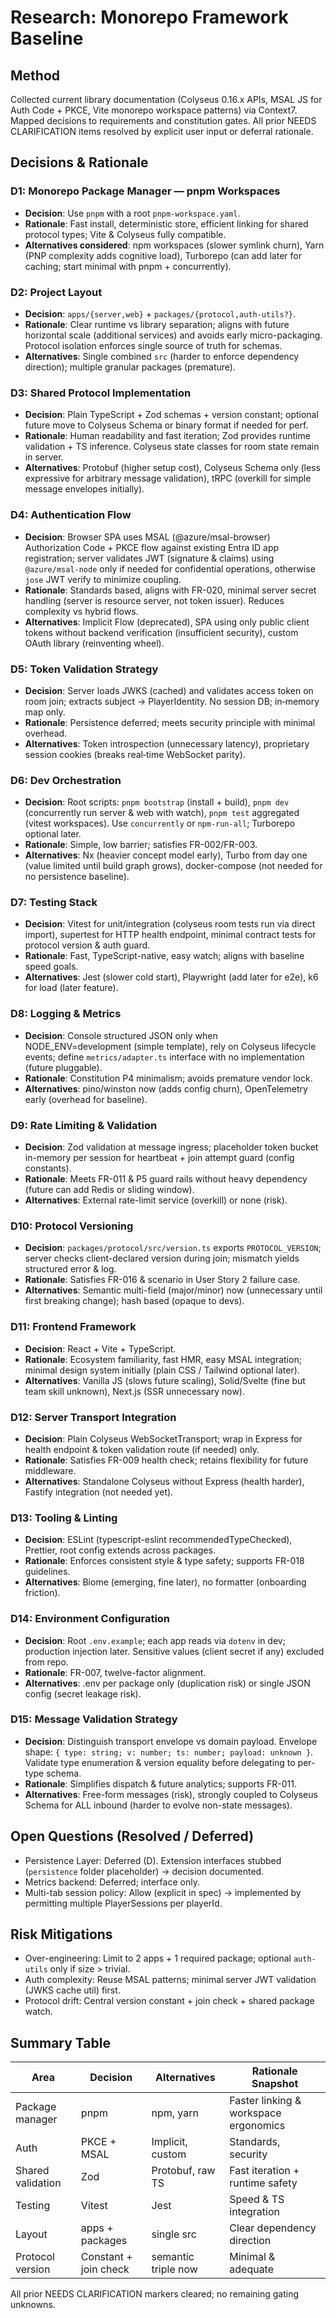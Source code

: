 # Research: Monorepo Framework Baseline

## Method
Collected current library documentation (Colyseus 0.16.x APIs, MSAL JS for Auth Code + PKCE, Vite monorepo workspace patterns) via Context7. Mapped decisions to requirements and constitution gates. All prior NEEDS CLARIFICATION items resolved by explicit user input or deferral rationale.

## Decisions & Rationale

### D1: Monorepo Package Manager — pnpm Workspaces
- **Decision**: Use `pnpm` with a root `pnpm-workspace.yaml`.
- **Rationale**: Fast install, deterministic store, efficient linking for shared protocol types; Vite & Colyseus fully compatible.
- **Alternatives considered**: npm workspaces (slower symlink churn), Yarn (PNP complexity adds cognitive load), Turborepo (can add later for caching; start minimal with pnpm + concurrently).

### D2: Project Layout
- **Decision**: `apps/{server,web}` + `packages/{protocol,auth-utils?}`.
- **Rationale**: Clear runtime vs library separation; aligns with future horizontal scale (additional services) and avoids early micro-packaging. Protocol isolation enforces single source of truth for schemas.
- **Alternatives**: Single combined `src` (harder to enforce dependency direction); multiple granular packages (premature).

### D3: Shared Protocol Implementation
- **Decision**: Plain TypeScript + Zod schemas + version constant; optional future move to Colyseus Schema or binary format if needed for perf.
- **Rationale**: Human readability and fast iteration; Zod provides runtime validation + TS inference. Colyseus state classes for room state remain in server.
- **Alternatives**: Protobuf (higher setup cost), Colyseus Schema only (less expressive for arbitrary message validation), tRPC (overkill for simple message envelopes initially).

### D4: Authentication Flow
- **Decision**: Browser SPA uses MSAL (@azure/msal-browser) Authorization Code + PKCE flow against existing Entra ID app registration; server validates JWT (signature & claims) using `@azure/msal-node` only if needed for confidential operations, otherwise `jose` JWT verify to minimize coupling.
- **Rationale**: Standards based, aligns with FR-020, minimal server secret handling (server is resource server, not token issuer). Reduces complexity vs hybrid flows.
- **Alternatives**: Implicit Flow (deprecated), SPA using only public client tokens without backend verification (insufficient security), custom OAuth library (reinventing wheel).

### D5: Token Validation Strategy
- **Decision**: Server loads JWKS (cached) and validates access token on room join; extracts subject -> PlayerIdentity. No session DB; in‑memory map only.
- **Rationale**: Persistence deferred; meets security principle with minimal overhead.
- **Alternatives**: Token introspection (unnecessary latency), proprietary session cookies (breaks real‑time WebSocket parity).

### D6: Dev Orchestration
- **Decision**: Root scripts: `pnpm bootstrap` (install + build), `pnpm dev` (concurrently run server & web with watch), `pnpm test` aggregated (vitest workspaces). Use `concurrently` or `npm-run-all`; Turborepo optional later.
- **Rationale**: Simple, low barrier; satisfies FR-002/FR-003.
- **Alternatives**: Nx (heavier concept model early), Turbo from day one (value limited until build graph grows), docker-compose (not needed for no persistence baseline).

### D7: Testing Stack
- **Decision**: Vitest for unit/integration (colyseus room tests run via direct import), supertest for HTTP health endpoint, minimal contract tests for protocol version & auth guard.
- **Rationale**: Fast, TypeScript-native, easy watch; aligns with baseline speed goals.
- **Alternatives**: Jest (slower cold start), Playwright (add later for e2e), k6 for load (later feature).

### D8: Logging & Metrics
- **Decision**: Console structured JSON only when NODE_ENV=development (simple template), rely on Colyseus lifecycle events; define `metrics/adapter.ts` interface with no implementation (future pluggable).
- **Rationale**: Constitution P4 minimalism; avoids premature vendor lock.
- **Alternatives**: pino/winston now (adds config churn), OpenTelemetry early (overhead for baseline).

### D9: Rate Limiting & Validation
- **Decision**: Zod validation at message ingress; placeholder token bucket in-memory per session for heartbeat + join attempt guard (config constants).
- **Rationale**: Meets FR-011 & P5 guard rails without heavy dependency (future can add Redis or sliding window).
- **Alternatives**: External rate-limit service (overkill) or none (risk).

### D10: Protocol Versioning
- **Decision**: `packages/protocol/src/version.ts` exports `PROTOCOL_VERSION`; server checks client-declared version during join; mismatch yields structured error & log.
- **Rationale**: Satisfies FR-016 & scenario in User Story 2 failure case.
- **Alternatives**: Semantic multi-field (major/minor) now (unnecessary until first breaking change); hash based (opaque to devs).

### D11: Frontend Framework
- **Decision**: React + Vite + TypeScript.
- **Rationale**: Ecosystem familiarity, fast HMR, easy MSAL integration; minimal design system initially (plain CSS / Tailwind optional later).
- **Alternatives**: Vanilla JS (slows future scaling), Solid/Svelte (fine but team skill unknown), Next.js (SSR unnecessary now).

### D12: Server Transport Integration
- **Decision**: Plain Colyseus WebSocketTransport; wrap in Express for health endpoint & token validation route (if needed) only.
- **Rationale**: Satisfies FR-009 health check; retains flexibility for future middleware.
- **Alternatives**: Standalone Colyseus without Express (health harder), Fastify integration (not needed yet).

### D13: Tooling & Linting
- **Decision**: ESLint (typescript-eslint recommendedTypeChecked), Prettier, root config extends across packages.
- **Rationale**: Enforces consistent style & type safety; supports FR-018 guidelines.
- **Alternatives**: Biome (emerging, fine later), no formatter (onboarding friction).

### D14: Environment Configuration
- **Decision**: Root `.env.example`; each app reads via `dotenv` in dev; production injection later. Sensitive values (client secret if any) excluded from repo.
- **Rationale**: FR-007, twelve-factor alignment.
- **Alternatives**: .env per package only (duplication risk) or single JSON config (secret leakage risk).

### D15: Message Validation Strategy
- **Decision**: Distinguish transport envelope vs domain payload. Envelope shape: `{ type: string; v: number; ts: number; payload: unknown }`. Validate type enumeration & version equality before delegating to per-type schema.
- **Rationale**: Simplifies dispatch & future analytics; supports FR-011.
- **Alternatives**: Free-form messages (risk), strongly coupled to Colyseus Schema for ALL inbound (harder to evolve non-state messages).

## Open Questions (Resolved / Deferred)
- Persistence Layer: Deferred (D). Extension interfaces stubbed (`persistence` folder placeholder) → decision documented.
- Metrics backend: Deferred; interface only.
- Multi-tab session policy: Allow (explicit in spec) → implemented by permitting multiple PlayerSessions per playerId.

## Risk Mitigations
- Over-engineering: Limit to 2 apps + 1 required package; optional `auth-utils` only if size > trivial.
- Auth complexity: Reuse MSAL patterns; minimal server JWT validation (JWKS cache util) first.
- Protocol drift: Central version constant + join check + shared package watch.

## Summary Table
| Area | Decision | Alternatives | Rationale Snapshot |
|------|----------|-------------|--------------------|
| Package manager | pnpm | npm, yarn | Faster linking & workspace ergonomics |
| Auth | PKCE + MSAL | Implicit, custom | Standards, security |
| Shared validation | Zod | Protobuf, raw TS | Fast iteration + runtime safety |
| Testing | Vitest | Jest | Speed & TS integration |
| Layout | apps + packages | single src | Clear dependency direction |
| Protocol version | Constant + join check | semantic triple now | Minimal & adequate |

All prior NEEDS CLARIFICATION markers cleared; no remaining gating unknowns.
